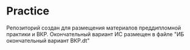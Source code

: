 # Practice
Репозиторий создан для размещения материалов преддипломной практики и ВКР.
Окончательный вариант ИС размещен в файле "ИБ окончательный вариант ВКР.dt"
